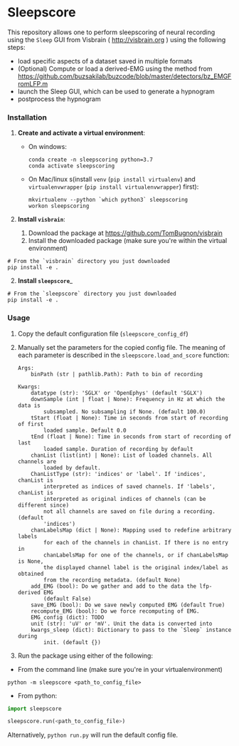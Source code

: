 # Sleepscore

This repository allows one to perform sleepscoring of neural recording using the
`Sleep` GUI from Visbrain ( <http://visbrain.org> ) using the following steps:

-   load specific aspects of a dataset saved in multiple formats
-   (Optional) Compute or load a derived-EMG using the method from <https://github.com/buzsakilab/buzcode/blob/master/detectors/bz_EMGFromLFP.m>
-   launch the Sleep GUI, which can be used to generate a hypnogram
-   postprocess the hypnogram

### Installation

1.  __Create and activate a virtual environment__:

    -   On windows: 

        ```
        conda create -n sleepscoring python=3.7
        conda activate sleepscoring
        ```

    -   On Mac/linux s(install `venv` (`pip install virtualenv`) and `virtualenvwrapper` (`pip install virtualenvwrapper`) first): 

        ```
        mkvirtualenv --python `which python3` sleepscoring
        workon sleepscoring
        ```

1.  __Install `visbrain`__:

    1.  Download the package at <https://github.com/TomBugnon/visbrain>
    1.  Install the downloaded package (make sure you're within the virtual environment)

```
# From the `visbrain` directory you just downloaded
pip install -e .
```
2.  __Install `sleepscore`___

```
# From the `sleepscore` directory you just downloaded
pip install -e .
```


### Usage

1.  Copy the default configuration file (`sleepscore_config_df`)

2.  Manually set the parameters for the copied config file. The meaning of each
parameter is described in the `sleepscore.load_and_score` function:


      ```
      Args:
          binPath (str | pathlib.Path): Path to bin of recording

      Kwargs:
          datatype (str): 'SGLX' or 'OpenEphys' (default 'SGLX')
          downSample (int | float | None): Frequency in Hz at which the data is
              subsampled. No subsampling if None. (default 100.0)
          tStart (float | None): Time in seconds from start of recording of first
              loaded sample. Default 0.0
          tEnd (float | None): Time in seconds from start of recording of last
              loaded sample. Duration of recording by default
          chanList (list(int) | None): List of loaded channels. All channels are
              loaded by default.
          ChanListType (str): 'indices' or 'label'. If 'indices', chanList is
              interpreted as indices of saved channels. If 'labels', chanList is
              interpreted as original indices of channels (can be different since)
              not all channels are saved on file during a recording. (default
              'indices')
          chanLabelsMap (dict | None): Mapping used to redefine arbitrary labels
              for each of the channels in chanList. If there is no entry in
              chanLabelsMap for one of the channels, or if chanLabelsMap is None,
              the displayed channel label is the original index/label as obtained
              from the recording metadata. (default None)
          add_EMG (bool): Do we gather and add to the data the lfp-derived EMG
              (default False)
          save_EMG (bool): Do we save newly computed EMG (default True)
          recompute_EMG (bool): Do we force recomputing of EMG.
          EMG_config (dict): TODO
          unit (str): 'uV' or 'mV'. Unit the data is converted into
          kwargs_sleep (dict): Dictionary to pass to the `Sleep` instance during
              init. (default {})
      ```


1.  Run the package using either of the following:


- From the command line (make sure you're in your virtualenvironment)
  
`python -m sleepscore <path_to_config_file>`

- From python:

```python
import sleepscore

sleepscore.run(<path_to_config_file>)
```

Alternatively, `python run.py` will run the default config file.
